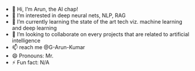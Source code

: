 - 👋 Hi, I’m Arun, the AI chap!
- 👀 I’m interested in deep neural nets, NLP, RAG
- 🌱 I’m currently learning the state of the art tech viz. machine learning and deep learning
- 💞️ I’m looking to collaborate on every projects that are related to artificial intelligence
- 📫 reach me @G-Arun-Kumar
- 😄 Pronouns: Mr.
- ⚡ Fun fact: N/A

<!---
G-Arun-Kumar/G-Arun-Kumar is a ✨ special ✨ repository because its `README.md` (this file) appears on your GitHub profile.
You can click the Preview link to take a look at your changes.
--->
